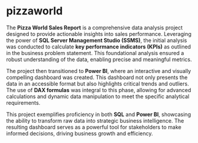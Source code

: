 # pizzaworld

The **Pizza World Sales Report** is a comprehensive data analysis project designed to provide actionable insights into sales performance. Leveraging the power of **SQL Server Management Studio (SSMS)**, the initial analysis was conducted to calculate **key performance indicators (KPIs)** as outlined in the business problem statement. This foundational analysis ensured a robust understanding of the data, enabling precise and meaningful metrics.

The project then transitioned to **Power BI**, where an interactive and visually compelling dashboard was created. This dashboard not only presents the data in an accessible format but also highlights critical trends and outliers. The use of **DAX formulas** was integral to this phase, allowing for advanced calculations and dynamic data manipulation to meet the specific analytical requirements.

This project exemplifies proficiency in both **SQL** and **Power BI**, showcasing the ability to transform raw data into strategic business intelligence. The resulting dashboard serves as a powerful tool for stakeholders to make informed decisions, driving business growth and efficiency.

